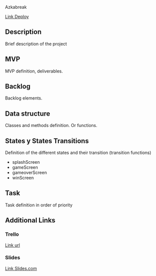 Azkabreak

[Link Deploy](http://github.com)

## Description

Brief description of the project

## MVP

MVP definition, deliverables.

## Backlog

Backlog elements.

## Data structure

Classes and methods definition. Or functions.

## States y States Transitions

Definition of the different states and their transition (transition functions)

- splashScreen
- gameScreen
- gameoverScreen
- winScreen

## Task

Task definition in order of priority

## Additional Links

### Trello

[Link url](https://trello.com)

### Slides

[Link Slides.com](http://slides.com)
